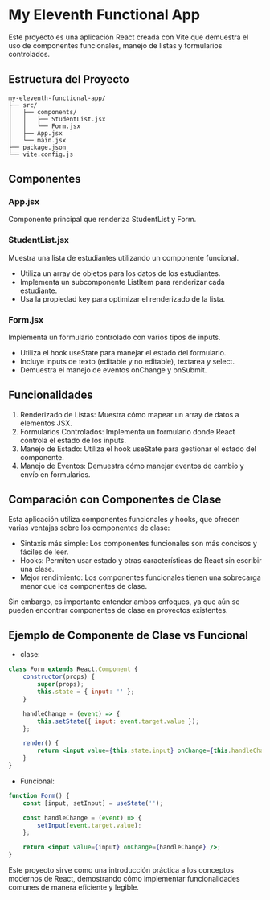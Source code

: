 # My Eleventh Functional App

Este proyecto es una aplicación React creada con Vite que demuestra el uso de componentes funcionales, manejo de listas y formularios controlados.

## Estructura del Proyecto

```text
my-eleventh-functional-app/
├── src/
│   ├── components/
│   │   ├── StudentList.jsx
│   │   └── Form.jsx
│   ├── App.jsx
│   └── main.jsx
├── package.json
└── vite.config.js
```

## Componentes

### App.jsx

Componente principal que renderiza StudentList y Form.

### StudentList.jsx

Muestra una lista de estudiantes utilizando un componente funcional.

-   Utiliza un array de objetos para los datos de los estudiantes.
-   Implementa un subcomponente ListItem para renderizar cada estudiante.
-   Usa la propiedad key para optimizar el renderizado de la lista.

### Form.jsx

Implementa un formulario controlado con varios tipos de inputs.

-   Utiliza el hook useState para manejar el estado del formulario.
-   Incluye inputs de texto (editable y no editable), textarea y select.
-   Demuestra el manejo de eventos onChange y onSubmit.

## Funcionalidades

1. Renderizado de Listas: Muestra cómo mapear un array de datos a elementos JSX.
2. Formularios Controlados: Implementa un formulario donde React controla el estado de los inputs.
3. Manejo de Estado: Utiliza el hook useState para gestionar el estado del componente.
4. Manejo de Eventos: Demuestra cómo manejar eventos de cambio y envío en formularios.

## Comparación con Componentes de Clase

Esta aplicación utiliza componentes funcionales y hooks, que ofrecen varias ventajas sobre los componentes de clase:

-   Sintaxis más simple: Los componentes funcionales son más concisos y fáciles de leer.
-   Hooks: Permiten usar estado y otras características de React sin escribir una clase.
-   Mejor rendimiento: Los componentes funcionales tienen una sobrecarga menor que los componentes de clase.

Sin embargo, es importante entender ambos enfoques, ya que aún se pueden encontrar componentes de clase en proyectos existentes.

## Ejemplo de Componente de Clase vs Funcional

-   clase:

```jsx
class Form extends React.Component {
	constructor(props) {
		super(props);
		this.state = { input: '' };
	}

	handleChange = (event) => {
		this.setState({ input: event.target.value });
	};

	render() {
		return <input value={this.state.input} onChange={this.handleChange} />;
	}
}
```

-   Funcional:

```jsx
function Form() {
	const [input, setInput] = useState('');

	const handleChange = (event) => {
		setInput(event.target.value);
	};

	return <input value={input} onChange={handleChange} />;
}
```

Este proyecto sirve como una introducción práctica a los conceptos modernos de React, demostrando cómo implementar funcionalidades comunes de manera eficiente y legible.
